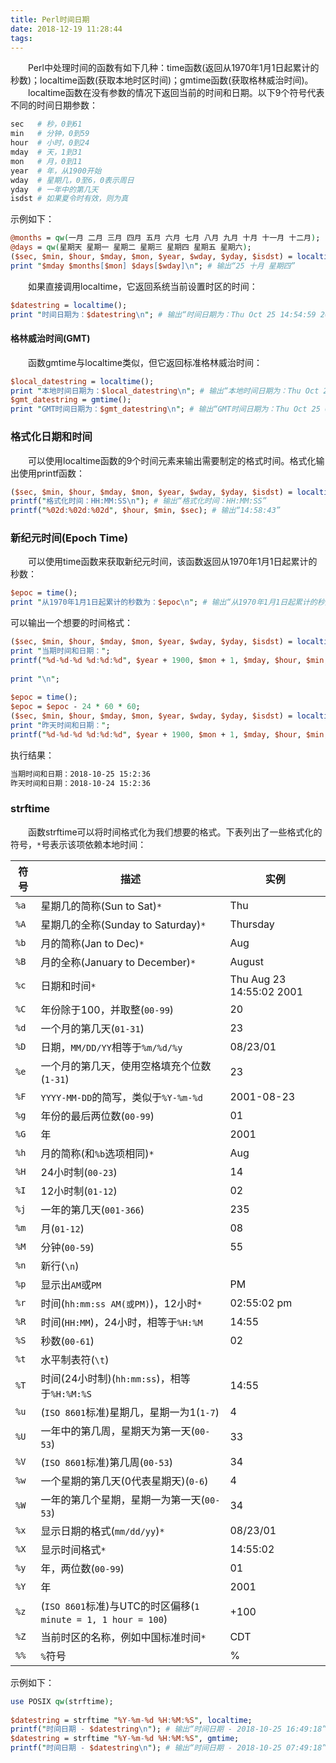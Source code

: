 ```yaml
---
title: Perl时间日期
date: 2018-12-19 11:28:44
tags:
---
```

&emsp;&emsp;Perl中处理时间的函数有如下几种：time函数(返回从1970年1月1日起累计的秒数)；localtime函数(获取本地时区时间)；gmtime函数(获取格林威治时间)。
&emsp;&emsp;localtime函数在没有参数的情况下返回当前的时间和日期。以下9个符号代表不同的时间日期参数：

``` perl
sec   # 秒，0到61
min   # 分钟，0到59
hour  # 小时，0到24
mday  # 天，1到31
mon   # 月，0到11
year  # 年，从1900开始
wday  # 星期几，0至6，0表示周日
yday  # 一年中的第几天
isdst # 如果夏令时有效，则为真
```

示例如下：

``` perl
@months = qw(一月 二月 三月 四月 五月 六月 七月 八月 九月 十月 十一月 十二月);
@days = qw(星期天 星期一 星期二 星期三 星期四 星期五 星期六);
($sec, $min, $hour, $mday, $mon, $year, $wday, $yday, $isdst) = localtime();
print "$mday $months[$mon] $days[$wday]\n"; # 输出“25 十月 星期四”
```

&emsp;&emsp;如果直接调用localtime，它返回系统当前设置时区的时间：

``` perl
$datestring = localtime();
print "时间日期为：$datestring\n"; # 输出“时间日期为：Thu Oct 25 14:54:59 2018”
```

#### 格林威治时间(GMT)

&emsp;&emsp;函数gmtime与localtime类似，但它返回标准格林威治时间：

``` perl
$local_datestring = localtime();
print "本地时间日期为：$local_datestring\n"; # 输出“本地时间日期为：Thu Oct 25 14:56:52 2018”
$gmt_datestring = gmtime();
print "GMT时间日期为：$gmt_datestring\n"; # 输出“GMT时间日期为：Thu Oct 25 05:56:52 2018”
```

### 格式化日期和时间

&emsp;&emsp;可以使用localtime函数的9个时间元素来输出需要制定的格式时间。格式化输出使用printf函数：

``` perl
($sec, $min, $hour, $mday, $mon, $year, $wday, $yday, $isdst) = localtime();
printf("格式化时间：HH:MM:SS\n"); # 输出“格式化时间：HH:MM:SS”
printf("%02d:%02d:%02d", $hour, $min, $sec); # 输出“14:58:43”
```

### 新纪元时间(Epoch Time)

&emsp;&emsp;可以使用time函数来获取新纪元时间，该函数返回从1970年1月1日起累计的秒数：

``` perl
$epoc = time();
print "从1970年1月1日起累计的秒数为：$epoc\n"; # 输出“从1970年1月1日起累计的秒数为：1540447256”
```

可以输出一个想要的时间格式：

``` perl
($sec, $min, $hour, $mday, $mon, $year, $wday, $yday, $isdst) = localtime();
print "当期时间和日期：";
printf("%d-%d-%d %d:%d:%d", $year + 1900, $mon + 1, $mday, $hour, $min, $sec);
​
print "\n";
​
$epoc = time();
$epoc = $epoc - 24 * 60 * 60;
($sec, $min, $hour, $mday, $mon, $year, $wday, $yday, $isdst) = localtime($epoc);
print "昨天时间和日期：";
printf("%d-%d-%d %d:%d:%d", $year + 1900, $mon + 1, $mday, $hour, $min, $sec);
```

执行结果：

``` bash
当期时间和日期：2018-10-25 15:2:36
昨天时间和日期：2018-10-24 15:2:36
```

### strftime

&emsp;&emsp;函数strftime可以将时间格式化为我们想要的格式。下表列出了一些格式化的符号，`*`号表示该项依赖本地时间：

符号 | 描述 | 实例
----|------|----
`%a` | 星期几的简称(Sun to Sat)`*`                            | Thu
`%A` | 星期几的全称(Sunday to Saturday)`*`                    | Thursday
`%b` | 月的简称(Jan to Dec)`*`                                | Aug
`%B` | 月的全称(January to December)`*`                       | August
`%c` | 日期和时间`*`                                          | Thu Aug 23 14:55:02 2001
`%C` | 年份除于100，并取整(`00-99`)                            | 20
`%d` | 一个月的第几天(`01-31`)                                 | 23
`%D` | 日期，`MM/DD/YY`相等于`%m/%d/%y`                        | 08/23/01
`%e` | 一个月的第几天，使用空格填充个位数(`1-31`)                | 23
`%F` | `YYYY-MM-DD`的简写，类似于`%Y-%m-%d`                    | 2001-08-23
`%g` | 年份的最后两位数(`00-99`)                               | 01
`%G` | 年                                                     | 2001
`%h` | 月的简称(和`%b`选项相同)`*`                             | Aug
`%H` | 24小时制(`00-23`)                                      | 14
`%I` | 12小时制(`01-12`)                                      | 02
`%j` | 一年的第几天(`001-366`)                                | 235
`%m` | 月(`01-12`)                                           | 08
`%M` | 分钟(`00-59`)                                         | 55
`%n` | 新行(`\n`)                                            |
`%p` | 显示出`AM`或`PM`                                      | PM
`%r` | 时间(`hh:mm:ss AM(或PM)`)，12小时`*`                   | 02:55:02 pm
`%R` | 时间(`HH:MM`)，24小时，相等于`%H:%M`                   | 14:55
`%S` | 秒数(`00-61`)                                         | 02
`%t` | 水平制表符(`\t`)                                       |
`%T` | 时间(24小时制)(`hh:mm:ss`)，相等于`%H:%M:%S`            | 14:55
`%u` | (`ISO 8601`标准)星期几，星期一为1(`1-7`)                | 4
`%U` | 一年中的第几周，星期天为第一天(`00-53`)                  | 33
`%V` | (`ISO 8601`标准)第几周(`00-53`)                              | 34
`%w` | 一个星期的第几天(0代表星期天)(`0-6`)                     | 4
`%W` | 一年的第几个星期，星期一为第一天(`00-53`)                | 34
`%x` | 显示日期的格式(`mm/dd/yy`)`*`                           | 08/23/01
`%X` | 显示时间格式`*`                                         | 14:55:02
`%y` | 年，两位数(`00-99`)                                     | 01
`%Y` | 年                                                     | 2001
`%z` | (`ISO 8601`标准)与UTC的时区偏移(`1 minute = 1, 1 hour = 100`) | +100
`%Z` | 当前时区的名称，例如中国标准时间`*`                       | CDT
`%%` | `%`符号                                                 | %

示例如下：

``` perl
use POSIX qw(strftime);
​
$datestring = strftime "%Y-%m-%d %H:%M:%S", localtime;
printf("时间日期 - $datestring\n"); # 输出“时间日期 - 2018-10-25 16:49:18”
$datestring = strftime "%Y-%m-%d %H:%M:%S", gmtime;
printf("时间日期 - $datestring\n"); # 输出“时间日期 - 2018-10-25 07:49:18”
```